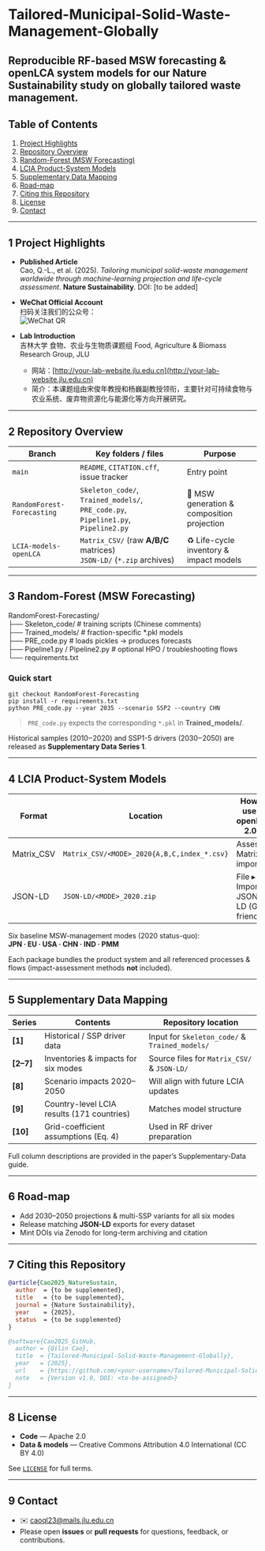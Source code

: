 # Tailored-Municipal-Solid-Waste-Management-Globally
Reproducible RF-based MSW forecasting & openLCA system models for our Nature Sustainability study on globally tailored waste management.
---

## Table of Contents
1. [Project Highlights](#1-project-highlights)
2. [Repository Overview](#2-repository-overview)
3. [Random-Forest (MSW Forecasting)](#3-random-forest-msw-forecasting)
4. [LCIA Product-System Models](#4-lcia-product-system-models)
5. [Supplementary Data Mapping](#5-supplementary-data-mapping)
6. [Road-map](#6-road-map)
7. [Citing this Repository](#7-citing-this-repository)
8. [License](#8-license)
9. [Contact](#9-contact)

---

## 1 Project Highlights

- **Published Article**  
  Cao, Q.-L., et al. (2025). *Tailoring municipal solid-waste management worldwide through machine-learning projection and life-cycle assessment*. **Nature Sustainability**. DOI: [to be added]  

- **WeChat Official Account**  
  扫码关注我们的公众号：  
  ![WeChat QR](path/to/your-qr-code.png)  

- **Lab Introduction**  
  吉林大学 食物、农业与生物质课题组
  Food, Agriculture & Biomass Research Group, JLU  
  - 网站：[http://your-lab-website.jlu.edu.cn](http://your-lab-website.jlu.edu.cn)  
  - 简介：本课题组由宋俊年教授和杨巍副教授领衔，主要针对可持续食物与农业系统、废弃物资源化与能源化等方向开展研究。  

---

## 2 Repository Overview
| Branch | Key folders / files | Purpose |
|--------|---------------------|---------|
| `main` | `README`, `CITATION.cff`, issue tracker | Entry point |
| `RandomForest-Forecasting` | `Skeleton_code/`, `Trained_models/`, `PRE_code.py`, `Pipeline1.py`, `Pipeline2.py` | 🔮 MSW generation & composition projection |
| `LCIA-models-openLCA` | `Matrix_CSV/` (raw **A/B/C** matrices) <br> `JSON-LD/` (`*.zip` archives) | ♻️ Life-cycle inventory & impact models |

---

## 3 Random-Forest (MSW Forecasting)

RandomForest-Forecasting/  
├── Skeleton_code/            # training scripts (Chinese comments)  
├── Trained_models/           # fraction-specific *.pkl models  
├── PRE_code.py               # loads pickles → produces forecasts  
├── Pipeline1.py / Pipeline2.py   # optional HPO / troubleshooting flows  
└── requirements.txt  

### Quick start  
    git checkout RandomForest-Forecasting  
    pip install -r requirements.txt  
    python PRE_code.py --year 2035 --scenario SSP2 --country CHN  

> `PRE_code.py` expects the corresponding `*.pkl` in **Trained_models/**.  

Historical samples (2010‒2020) and SSP1-5 drivers (2030‒2050) are released as **Supplementary Data Series 1**.

---

## 4 LCIA Product-System Models

Format      | Location                                    | How to use in openLCA 2.0.4  
----------- | ------------------------------------------- | -----------------------------  
Matrix_CSV  | `Matrix_CSV/<MODE>_2020{A,B,C,index_*.csv}` | Assess ▸ Matrix import  
JSON-LD     | `JSON-LD/<MODE>_2020.zip`                  | File ▸ Import ▸ JSON-LD (GUI-friendly)  

Six baseline MSW-management modes (2020 status-quo):  
**JPN · EU · USA · CHN · IND · PMM**  

Each package bundles the product system and all referenced processes & flows (impact-assessment methods **not** included).

---

## 5 Supplementary Data Mapping

Series  | Contents                                      | Repository location  
------- | --------------------------------------------- | --------------------  
**[1]** | Historical / SSP driver data                  | Input for `Skeleton_code/` & `Trained_models/`  
**[2–7]** | Inventories & impacts for six modes           | Source files for `Matrix_CSV/` & `JSON-LD/`  
**[8]** | Scenario impacts 2020–2050                    | Will align with future LCIA updates  
**[9]** | Country-level LCIA results (171 countries)     | Matches model structure  
**[10]** | Grid-coefficient assumptions (Eq. 4)          | Used in RF driver preparation  

Full column descriptions are provided in the paper’s Supplementary-Data guide.

---

## 6 Road-map

- Add 2030–2050 projections & multi-SSP variants for all six modes  
- Release matching **JSON-LD** exports for every dataset  
- Mint DOIs via Zenodo for long-term archiving and citation  

---

## 7 Citing this Repository

```bibtex
@article{Cao2025_NatureSustain,
  author  = {to be supplemented},
  title   = {to be supplemented},
  journal = {Nature Sustainability},
  year    = {2025},
  status  = {to be supplemented}
}

@software{Cao2025_GitHub,
  author = {Qilin Cao},
  title  = {Tailored-Municipal-Solid-Waste-Management-Globally},
  year   = {2025},
  url    = {https://github.com/<your-username>/Tailored-Municipal-Solid-Waste-Management-Globally},
  note   = {Version v1.0, DOI: <to-be-assigned>}
}
```

---

## 8 License

- **Code** — Apache 2.0  
- **Data & models** — Creative Commons Attribution 4.0 International (CC BY 4.0)  

See [`LICENSE`](LICENSE) for full terms.

---

## 9 Contact

- ✉️ <caoql23@mails.jlu.edu.cn> 
- Please open **issues** or **pull requests** for questions, feedback, or contributions.
